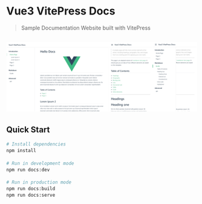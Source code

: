 # Vue3 VitePress Docs

> Sample Documentation Website built with VitePress

<h2 align="center">
  <img src="./screenshot.png" alt="vue3-vitepress-docs" width="1000px" />
  <br>
</h2>


## Quick Start

```bash
# Install dependencies
npm install

# Run in development mode
npm run docs:dev

# Run in production mode
npm run docs:build
npm run docs:serve
```
